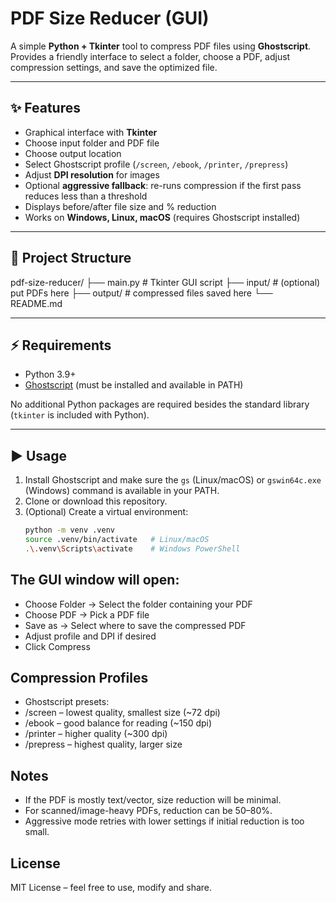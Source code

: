 # PDF Size Reducer (GUI)

A simple **Python + Tkinter** tool to compress PDF files using **Ghostscript**.  
Provides a friendly interface to select a folder, choose a PDF, adjust compression settings, and save the optimized file.

---

## ✨ Features
- Graphical interface with **Tkinter**
- Choose input folder and PDF file
- Choose output location
- Select Ghostscript profile (`/screen`, `/ebook`, `/printer`, `/prepress`)
- Adjust **DPI resolution** for images
- Optional **aggressive fallback**: re-runs compression if the first pass reduces less than a threshold
- Displays before/after file size and % reduction
- Works on **Windows, Linux, macOS** (requires Ghostscript installed)

---

## 📂 Project Structure

pdf-size-reducer/
├── main.py # Tkinter GUI script
├── input/ # (optional) put PDFs here
├── output/ # compressed files saved here
└── README.md


---

## ⚡ Requirements

- Python 3.9+
- [Ghostscript](https://ghostscript.com/releases/gsdnld.html) (must be installed and available in PATH)

No additional Python packages are required besides the standard library (`tkinter` is included with Python).

---

## ▶️ Usage

1. Install Ghostscript and make sure the `gs` (Linux/macOS) or `gswin64c.exe` (Windows) command is available in your PATH.
2. Clone or download this repository.
3. (Optional) Create a virtual environment:
   ```bash
   python -m venv .venv
   source .venv/bin/activate   # Linux/macOS
   .\.venv\Scripts\activate    # Windows PowerShell

## The GUI window will open:

 - Choose Folder → Select the folder containing your PDF
 - Choose PDF → Pick a PDF file
 - Save as → Select where to save the compressed PDF
 - Adjust profile and DPI if desired
 - Click Compress

## Compression Profiles

 - Ghostscript presets: 
 - /screen – lowest quality, smallest size (~72 dpi)
 - /ebook – good balance for reading (~150 dpi)
 - /printer – higher quality (~300 dpi)
 - /prepress – highest quality, larger size

## Notes

- If the PDF is mostly text/vector, size reduction will be minimal.
- For scanned/image-heavy PDFs, reduction can be 50–80%. 
- Aggressive mode retries with lower settings if initial reduction is too small. 

## License

MIT License – feel free to use, modify and share.